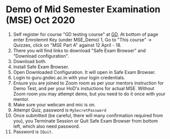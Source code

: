 # Demo of Mid Semester Examination (MSE) Oct 2020

1. Self register for course "GD testing course" at [GD](https://guru.gndec.ac.in/enrol/index.php?id=866). At bottom of page enter Emrolemnt Key (under MSE_Demo)
1, Go to "This course" -> Quizzes, click on "MSE Part A" against 12 April - 18.
1. There you will find links to download "Safe Exam Browser" and "Download configuration".
1. Download both.
1. Install Safe Exam Browser.
1. Open Downloaded Configuration. It will open in Safe Exam Browser.
1. Login to guru.gndec.ac.in with your login credentials.
1. Ensure you are joined to Zoom room as per your mentors instruction for Demo Test, and per your HoD's instuctions for actual MSE.
Without Zoom room you may attempt demo, but you need to do it once with your mentor.
1. Make sure your webcam and mic is on.
1. Attempt Quiz, password is `MySecretPassword`
1. Once submitted (be careful, there will many confirmation required from you), you Terminate Session or Quit Safe Exam Browser from bottom left, which also need password.
1. Password is `IQuit`.
